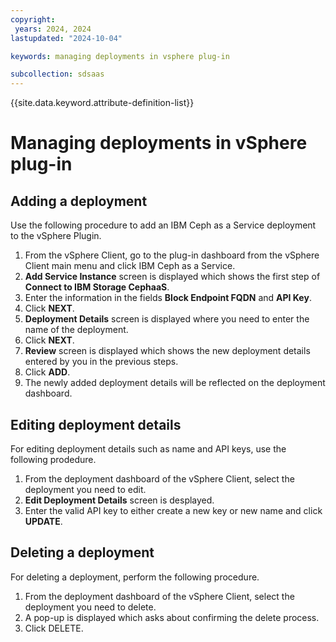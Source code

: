 ```yaml
---
copyright:
 years: 2024, 2024
lastupdated: "2024-10-04"

keywords: managing deployments in vsphere plug-in

subcollection: sdsaas
---
```



{{site.data.keyword.attribute-definition-list}}

# Managing deployments in vSphere plug-in

## Adding a deployment 

Use the following procedure to add an IBM Ceph as a Service deployment to the vSphere Plugin.

1. From the vSphere Client, go to the plug-in dashboard from the vSphere Client main menu and click IBM Ceph as a Service.
2. **Add Service Instance** screen is displayed which shows the first step of **Connect to IBM Storage CephaaS**.
3. Enter the information in the fields **Block Endpoint FQDN** and **API Key**. 
4. Click **NEXT**. 
5. **Deployment Details** screen is displayed where you need to enter the name of the deployment. 
6. Click **NEXT**.
7. **Review** screen is displayed which shows the new deployment details entered by you in the previous steps. 
8. Click **ADD**. 
9. The newly added deployment details will be reflected on the deployment dashboard. 

## Editing deployment details 

For editing deployment details such as name and API keys, use the following prodedure. 

1. From the deployment dashboard of the vSphere Client, select the deployment you need to edit. 
2. **Edit Deployment Details** screen is desplayed. 
3. Enter the valid API key to either create a new key or new name and click **UPDATE**. 

## Deleting a deployment

For deleting a deployment, perform the following procedure. 

1. From the deployment dashboard of the vSphere Client, select the deployment you need to delete. 
2. A pop-up is displayed which asks about confirming the delete process.
3. Click DELETE. 

 






